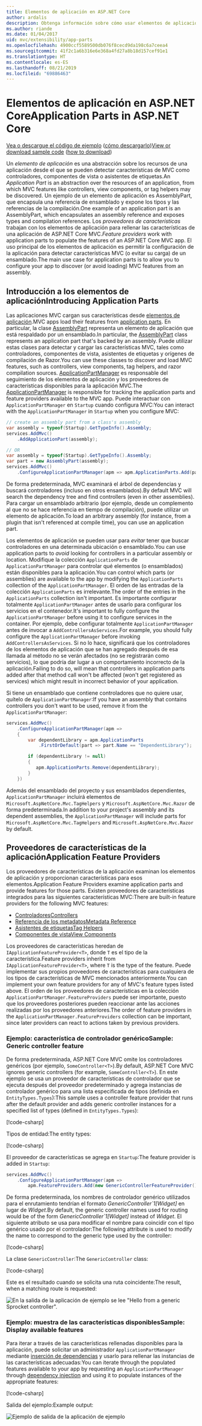 ```yaml
---
title: Elementos de aplicación en ASP.NET Core
author: ardalis
description: Obtenga información sobre cómo usar elementos de aplicación (que son abstracciones de los recursos de una aplicación) para detectar o evitar la carga de características desde un ensamblado.
ms.author: riande
ms.date: 01/04/2017
uid: mvc/extensibility/app-parts
ms.openlocfilehash: 4900ccf5589500db076f8cecd9da198c6a7ceea4
ms.sourcegitcommit: 41f2c1a6b316e6e368a4fd27a8b18d157cef91e1
ms.translationtype: HT
ms.contentlocale: es-ES
ms.lasthandoff: 08/21/2019
ms.locfileid: "69886463"
---
```

<!-- DO NOT MAKE CHANGES BEFORE https://github.com/aspnet/AspNetCore.Docs/pull/12376 Merges -->

# <a name="application-parts-in-aspnet-core"></a><span data-ttu-id="f3151-103">Elementos de aplicación en ASP.NET Core</span><span class="sxs-lookup"><span data-stu-id="f3151-103">Application Parts in ASP.NET Core</span></span>

<span data-ttu-id="f3151-104">[Vea o descargue el código de ejemplo](https://github.com/aspnet/AspNetCore.Docs/tree/master/aspnetcore/mvc/advanced/app-parts/sample) ([cómo descargarlo](xref:index#how-to-download-a-sample))</span><span class="sxs-lookup"><span data-stu-id="f3151-104">[View or download sample code](https://github.com/aspnet/AspNetCore.Docs/tree/master/aspnetcore/mvc/advanced/app-parts/sample) ([how to download](xref:index#how-to-download-a-sample))</span></span>

<span data-ttu-id="f3151-105">Un *elemento de aplicación* es una abstracción sobre los recursos de una aplicación desde el que se pueden detectar características de MVC como controladores, componentes de vista o asistentes de etiquetas.</span><span class="sxs-lookup"><span data-stu-id="f3151-105">An *Application Part* is an abstraction over the resources of an application, from which MVC features like controllers, view components, or tag helpers may be discovered.</span></span> <span data-ttu-id="f3151-106">Un ejemplo de un elemento de aplicación es AssemblyPart, que encapsula una referencia de ensamblado y expone los tipos y las referencias de la compilación.</span><span class="sxs-lookup"><span data-stu-id="f3151-106">One example of an application part is an AssemblyPart, which encapsulates an assembly reference and exposes types and compilation references.</span></span> <span data-ttu-id="f3151-107">Los *proveedores de características* trabajan con los elementos de aplicación para rellenar las características de una aplicación de ASP.NET Core MVC.</span><span class="sxs-lookup"><span data-stu-id="f3151-107">*Feature providers* work with application parts to populate the features of an ASP.NET Core MVC app.</span></span> <span data-ttu-id="f3151-108">El uso principal de los elementos de aplicación es permitir la configuración de la aplicación para detectar características MVC (o evitar su carga) de un ensamblado.</span><span class="sxs-lookup"><span data-stu-id="f3151-108">The main use case for application parts is to allow you to configure your app to discover (or avoid loading) MVC features from an assembly.</span></span>

## <a name="introducing-application-parts"></a><span data-ttu-id="f3151-109">Introducción a los elementos de aplicación</span><span class="sxs-lookup"><span data-stu-id="f3151-109">Introducing Application Parts</span></span>

<span data-ttu-id="f3151-110">Las aplicaciones MVC cargan sus características desde [elementos de aplicación](/dotnet/api/microsoft.aspnetcore.mvc.applicationparts.applicationpart).</span><span class="sxs-lookup"><span data-stu-id="f3151-110">MVC apps load their features from [application parts](/dotnet/api/microsoft.aspnetcore.mvc.applicationparts.applicationpart).</span></span> <span data-ttu-id="f3151-111">En particular, la clase [AssemblyPart](/dotnet/api/microsoft.aspnetcore.mvc.applicationparts.assemblypart) representa un elemento de aplicación que está respaldado por un ensamblado.</span><span class="sxs-lookup"><span data-stu-id="f3151-111">In particular, the [AssemblyPart](/dotnet/api/microsoft.aspnetcore.mvc.applicationparts.assemblypart) class represents an application part that's backed by an assembly.</span></span> <span data-ttu-id="f3151-112">Puede utilizar estas clases para detectar y cargar las características MVC, tales como controladores, componentes de vista, asistentes de etiquetas y orígenes de compilación de Razor.</span><span class="sxs-lookup"><span data-stu-id="f3151-112">You can use these classes to discover and load MVC features, such as controllers, view components, tag helpers, and razor compilation sources.</span></span> <span data-ttu-id="f3151-113">[ApplicationPartManager](/dotnet/api/microsoft.aspnetcore.mvc.applicationparts.applicationpartmanager) es responsable del seguimiento de los elementos de aplicación y los proveedores de características disponibles para la aplicación MVC.</span><span class="sxs-lookup"><span data-stu-id="f3151-113">The [ApplicationPartManager](/dotnet/api/microsoft.aspnetcore.mvc.applicationparts.applicationpartmanager) is responsible for tracking the application parts and feature providers available to the MVC app.</span></span> <span data-ttu-id="f3151-114">Puede interactuar con `ApplicationPartManager` en `Startup` cuando configura MVC:</span><span class="sxs-lookup"><span data-stu-id="f3151-114">You can interact with the `ApplicationPartManager` in `Startup` when you configure MVC:</span></span>

```csharp
// create an assembly part from a class's assembly
var assembly = typeof(Startup).GetTypeInfo().Assembly;
services.AddMvc()
    .AddApplicationPart(assembly);

// OR
var assembly = typeof(Startup).GetTypeInfo().Assembly;
var part = new AssemblyPart(assembly);
services.AddMvc()
    .ConfigureApplicationPartManager(apm => apm.ApplicationParts.Add(part));
```

<span data-ttu-id="f3151-115">De forma predeterminada, MVC examinará el árbol de dependencias y buscará controladores (incluso en otros ensamblados).</span><span class="sxs-lookup"><span data-stu-id="f3151-115">By default MVC will search the dependency tree and find controllers (even in other assemblies).</span></span> <span data-ttu-id="f3151-116">Para cargar un ensamblado arbitrario (por ejemplo, desde un complemento al que no se hace referencia en tiempo de compilación), puede utilizar un elemento de aplicación.</span><span class="sxs-lookup"><span data-stu-id="f3151-116">To load an arbitrary assembly (for instance, from a plugin that isn't referenced at compile time), you can use an application part.</span></span>

<span data-ttu-id="f3151-117">Los elementos de aplicación se pueden usar para *evitar* tener que buscar controladores en una determinada ubicación o ensamblado.</span><span class="sxs-lookup"><span data-stu-id="f3151-117">You can use application parts to *avoid* looking for controllers in a particular assembly or location.</span></span> <span data-ttu-id="f3151-118">Modifique la colección `ApplicationParts` de `ApplicationPartManager` para controlar qué elementos (o ensamblados) están disponibles para la aplicación.</span><span class="sxs-lookup"><span data-stu-id="f3151-118">You can control which parts (or assemblies) are available to the app by modifying the `ApplicationParts` collection of the `ApplicationPartManager`.</span></span> <span data-ttu-id="f3151-119">El orden de las entradas de la colección `ApplicationParts` es irrelevante.</span><span class="sxs-lookup"><span data-stu-id="f3151-119">The order of the entries in the `ApplicationParts` collection isn't important.</span></span> <span data-ttu-id="f3151-120">Es importante configurar totalmente `ApplicationPartManager` antes de usarlo para configurar los servicios en el contenedor.</span><span class="sxs-lookup"><span data-stu-id="f3151-120">It's important to fully configure the `ApplicationPartManager` before using it to configure services in the container.</span></span> <span data-ttu-id="f3151-121">Por ejemplo, debe configurar totalmente `ApplicationPartManager` antes de invocar a `AddControllersAsServices`.</span><span class="sxs-lookup"><span data-stu-id="f3151-121">For example, you should fully configure the `ApplicationPartManager` before invoking `AddControllersAsServices`.</span></span> <span data-ttu-id="f3151-122">Si no lo hace, significará que los controladores de los elementos de aplicación que se han agregado después de esa llamada al método no se verán afectados (no se registrarán como servicios), lo que podría dar lugar a un comportamiento incorrecto de la aplicación.</span><span class="sxs-lookup"><span data-stu-id="f3151-122">Failing to do so, will mean that controllers in application parts added after that method call won't be affected (won't get registered as services) which might result in incorrect behavior of your application.</span></span>

<span data-ttu-id="f3151-123">Si tiene un ensamblado que contiene controladores que no quiere usar, quítelo de `ApplicationPartManager`:</span><span class="sxs-lookup"><span data-stu-id="f3151-123">If you have an assembly that contains controllers you don't want to be used, remove it from the `ApplicationPartManager`:</span></span>

```csharp
services.AddMvc()
    .ConfigureApplicationPartManager(apm =>
    {
        var dependentLibrary = apm.ApplicationParts
            .FirstOrDefault(part => part.Name == "DependentLibrary");

        if (dependentLibrary != null)
        {
           apm.ApplicationParts.Remove(dependentLibrary);
        }
    })
```

<span data-ttu-id="f3151-124">Además del ensamblado del proyecto y sus ensamblados dependientes, `ApplicationPartManager` incluirá elementos de `Microsoft.AspNetCore.Mvc.TagHelpers` y `Microsoft.AspNetCore.Mvc.Razor` de forma predeterminada.</span><span class="sxs-lookup"><span data-stu-id="f3151-124">In addition to your project's assembly and its dependent assemblies, the `ApplicationPartManager` will include parts for `Microsoft.AspNetCore.Mvc.TagHelpers` and `Microsoft.AspNetCore.Mvc.Razor` by default.</span></span>

## <a name="application-feature-providers"></a><span data-ttu-id="f3151-125">Proveedores de características de la aplicación</span><span class="sxs-lookup"><span data-stu-id="f3151-125">Application Feature Providers</span></span>

<span data-ttu-id="f3151-126">Los proveedores de características de la aplicación examinan los elementos de aplicación y proporcionan características para esos elementos.</span><span class="sxs-lookup"><span data-stu-id="f3151-126">Application Feature Providers examine application parts and provide features for those parts.</span></span> <span data-ttu-id="f3151-127">Existen proveedores de características integrados para las siguientes características MVC:</span><span class="sxs-lookup"><span data-stu-id="f3151-127">There are built-in feature providers for the following MVC features:</span></span>

* [<span data-ttu-id="f3151-128">Controladores</span><span class="sxs-lookup"><span data-stu-id="f3151-128">Controllers</span></span>](/dotnet/api/microsoft.aspnetcore.mvc.controllers.controllerfeatureprovider)
* [<span data-ttu-id="f3151-129">Referencia de los metadatos</span><span class="sxs-lookup"><span data-stu-id="f3151-129">Metadata Reference</span></span>](/dotnet/api/microsoft.aspnetcore.mvc.razor.compilation.metadatareferencefeatureprovider)
* [<span data-ttu-id="f3151-130">Asistentes de etiquetas</span><span class="sxs-lookup"><span data-stu-id="f3151-130">Tag Helpers</span></span>](/dotnet/api/microsoft.aspnetcore.mvc.razor.taghelpers.taghelperfeatureprovider)
* [<span data-ttu-id="f3151-131">Componentes de vista</span><span class="sxs-lookup"><span data-stu-id="f3151-131">View Components</span></span>](/dotnet/api/microsoft.aspnetcore.mvc.viewcomponents.viewcomponentfeatureprovider)

<span data-ttu-id="f3151-132">Los proveedores de características heredan de `IApplicationFeatureProvider<T>`, donde `T` es el tipo de la característica.</span><span class="sxs-lookup"><span data-stu-id="f3151-132">Feature providers inherit from `IApplicationFeatureProvider<T>`, where `T` is the type of the feature.</span></span> <span data-ttu-id="f3151-133">Puede implementar sus propios proveedores de características para cualquiera de los tipos de características de MVC mencionados anteriormente.</span><span class="sxs-lookup"><span data-stu-id="f3151-133">You can implement your own feature providers for any of MVC's feature types listed above.</span></span> <span data-ttu-id="f3151-134">El orden de los proveedores de características en la colección `ApplicationPartManager.FeatureProviders` puede ser importante, puesto que los proveedores posteriores pueden reaccionar ante las acciones realizadas por los proveedores anteriores.</span><span class="sxs-lookup"><span data-stu-id="f3151-134">The order of feature providers in the `ApplicationPartManager.FeatureProviders` collection can be important, since later providers can react to actions taken by previous providers.</span></span>

### <a name="sample-generic-controller-feature"></a><span data-ttu-id="f3151-135">Ejemplo: característica de controlador genérico</span><span class="sxs-lookup"><span data-stu-id="f3151-135">Sample: Generic controller feature</span></span>

<span data-ttu-id="f3151-136">De forma predeterminada, ASP.NET Core MVC omite los controladores genéricos (por ejemplo, `SomeController<T>`).</span><span class="sxs-lookup"><span data-stu-id="f3151-136">By default, ASP.NET Core MVC ignores generic controllers (for example, `SomeController<T>`).</span></span> <span data-ttu-id="f3151-137">En este ejemplo se usa un proveedor de características de controlador que se ejecuta después del proveedor predeterminado y agrega instancias de controlador genérico para una lista especificada de tipos (definida en `EntityTypes.Types`):</span><span class="sxs-lookup"><span data-stu-id="f3151-137">This sample uses a controller feature provider that runs after the default provider and adds generic controller instances for a specified list of types (defined in `EntityTypes.Types`):</span></span>

[!code-csharp[](./app-parts/sample/AppPartsSample/GenericControllerFeatureProvider.cs?highlight=13&range=18-36)]

<span data-ttu-id="f3151-138">Tipos de entidad:</span><span class="sxs-lookup"><span data-stu-id="f3151-138">The entity types:</span></span>

[!code-csharp[](./app-parts/sample/AppPartsSample/Model/EntityTypes.cs?range=6-16)]

<span data-ttu-id="f3151-139">El proveedor de características se agrega en `Startup`:</span><span class="sxs-lookup"><span data-stu-id="f3151-139">The feature provider is added in `Startup`:</span></span>

```csharp
services.AddMvc()
    .ConfigureApplicationPartManager(apm => 
        apm.FeatureProviders.Add(new GenericControllerFeatureProvider()));
```

<span data-ttu-id="f3151-140">De forma predeterminada, los nombres de controlador genérico utilizados para el enrutamiento tendrían el formato *GenericController\`1[Widget]* en lugar de *Widget*.</span><span class="sxs-lookup"><span data-stu-id="f3151-140">By default, the generic controller names used for routing would be of the form *GenericController\`1[Widget]* instead of *Widget*.</span></span> <span data-ttu-id="f3151-141">El siguiente atributo se usa para modificar el nombre para coincidir con el tipo genérico usado por el controlador:</span><span class="sxs-lookup"><span data-stu-id="f3151-141">The following attribute is used to modify the name to correspond to the generic type used by the controller:</span></span>

[!code-csharp[](./app-parts/sample/AppPartsSample/GenericControllerNameConvention.cs)]

<span data-ttu-id="f3151-142">La clase `GenericController`:</span><span class="sxs-lookup"><span data-stu-id="f3151-142">The `GenericController` class:</span></span>

[!code-csharp[](./app-parts/sample/AppPartsSample/GenericController.cs?highlight=5-6)]

<span data-ttu-id="f3151-143">Este es el resultado cuando se solicita una ruta coincidente:</span><span class="sxs-lookup"><span data-stu-id="f3151-143">The result, when a matching route is requested:</span></span>

![En la salida de la aplicación de ejemplo se lee "Hello from a generic Sprocket controller".](app-parts/_static/generic-controller.png)

### <a name="sample-display-available-features"></a><span data-ttu-id="f3151-145">Ejemplo: muestra de las características disponibles</span><span class="sxs-lookup"><span data-stu-id="f3151-145">Sample: Display available features</span></span>

<span data-ttu-id="f3151-146">Para iterar a través de las características rellenadas disponibles para la aplicación, puede solicitar un administrador `ApplicationPartManager` mediante [inserción de dependencias](../../fundamentals/dependency-injection.md) y usarlo para rellenar las instancias de las características adecuadas:</span><span class="sxs-lookup"><span data-stu-id="f3151-146">You can iterate through the populated features available to your app by requesting an `ApplicationPartManager` through [dependency injection](../../fundamentals/dependency-injection.md) and using it to populate instances of the appropriate features:</span></span>

[!code-csharp[](./app-parts/sample/AppPartsSample/Controllers/FeaturesController.cs?highlight=16,25-27)]

<span data-ttu-id="f3151-147">Salida del ejemplo:</span><span class="sxs-lookup"><span data-stu-id="f3151-147">Example output:</span></span>

![Ejemplo de salida de la aplicación de ejemplo](app-parts/_static/available-features.png)

